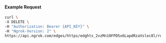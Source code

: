 <!-- Code generated for API Clients. DO NOT EDIT. -->
#### Example Request
```bash
curl \
-X DELETE \
-H "Authorization: Bearer {API_KEY}" \
-H "Ngrok-Version: 2" \
https://api.ngrok.com/edges/https/edghts_2vzMn10FPD5x6LapdRzaVslec8l/routes/edghtsrt_2vzMn1dqIDFMQmH25B0XMFatgaL/circuit_breaker

